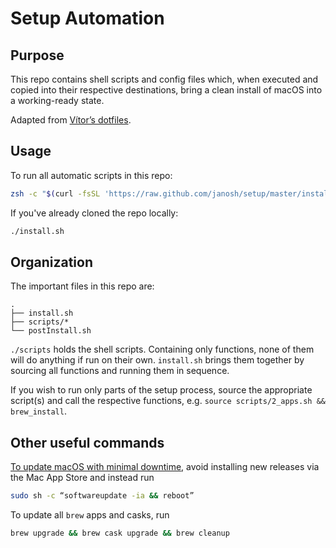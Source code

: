 # Setup Automation

## Purpose

This repo contains shell scripts and config files which, when executed and copied into their respective destinations, bring a clean install of macOS into a working-ready state.

Adapted from [Vítor’s dotfiles](https://github.com/vitorgalvao/dotfiles).

## Usage

To run all automatic scripts in this repo:

```sh
zsh -c "$(curl -fsSL 'https://raw.github.com/janosh/setup/master/install.sh')"
```

If you've already cloned the repo locally:

```sh
./install.sh
```

## Organization

The important files in this repo are:

```text
.
├── install.sh
├── scripts/*
└── postInstall.sh
```

`./scripts` holds the shell scripts. Containing only functions, none of them will do anything if run on their own. `install.sh` brings them together by sourcing all functions and running them in sequence.

If you wish to run only parts of the setup process, source the appropriate script(s) and call the respective functions, e.g. `source scripts/2_apps.sh && brew_install`.

## Other useful commands

[To update macOS with minimal downtime](https://9to5mac.com/2017/07/20/how-to-update-mac-using-terminal), avoid installing new releases via the Mac App Store and instead run

```sh
sudo sh -c “softwareupdate -ia && reboot”
```

To update all `brew` apps and casks, run

```sh
brew upgrade && brew cask upgrade && brew cleanup
```
